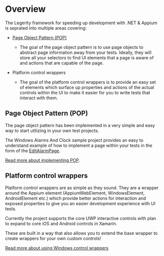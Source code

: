 # Overview

The Legerity framework for speeding up development with .NET & Appium is seprated into multiple areas covering:

- [Page Object Pattern (POP)](../src/Legerity/Pages/BasePage.cs)
  - The goal of the page object pattern is to use page objects to abstract page information away from your tests. Ideally, they will store all your selectors to find UI elements that a page is aware of and actions that are capable of the page. 

- Platform control wrappers
  - The goal of the platform control wrappers is to provide an easy set of elements which surface up properties and actions of the actual controls within the UI to make it easier for you to write tests that interact with them. 

## Page Object Pattern (POP)

The page object pattern has been implemented in a very simple and easy way to start utilizing in your own test projects. 

The Windows Alarms And Clock sample project provides an easy to understand example of how to implement a page within your tests in the form of the [EditAlarmPage](../samples/WindowsAlarmsAndClock/Pages/EditAlarmPage.cs).

[Read more about implementing POP](POP.md).

## Platform control wrappers

Platform control wrappers are as simple as they sound. They are a wrapper around the Appium element (AppiumWebElement, WindowsElement, AndroidElement etc.) which provide better actions for interaction and exposed properties to give you an easier development experience with UI tests. 

Currently the project supports the core UWP interactive controls with plan to expand to core iOS and Android controls in Xamarin.

These are built in a way that also allows you to extend the base wrapper to create wrappers for your own custom controls! 

[Read more about using Windows control wrappers](WindowsControlWrappers.md)